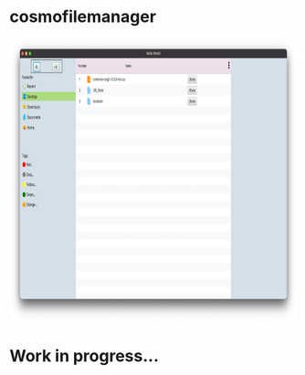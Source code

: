 # cosmofilemanager
<img src="https://github.com/TarunSaini063/cosmofilemanager/blob/master/src/win95/demo/Day5/Day5_2.png"  height="500">

# Work in progress...



